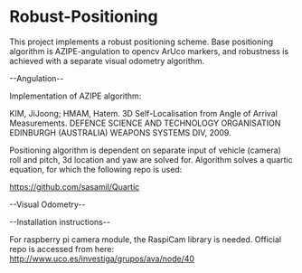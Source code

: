 # Robust-Positioning

This project implements a robust positioning scheme.
Base positioning algorithm is AZIPE-angulation to opencv ArUco markers, and robustness is achieved with a separate visual odometry algorithm.

--Angulation--

Implementation of AZIPE algorithm:

KIM, JiJoong; HMAM, Hatem. 3D Self-Localisation from Angle of Arrival Measurements. DEFENCE SCIENCE AND TECHNOLOGY ORGANISATION EDINBURGH (AUSTRALIA) WEAPONS SYSTEMS DIV, 2009.

Positioning algorithm is dependent on separate input of vehicle (camera) roll and pitch, 3d location and yaw are solved for.
Algorithm solves a quartic equation, for which the following repo is used:

https://github.com/sasamil/Quartic

--Visual Odometry--

--Installation instructions--

For raspberry pi camera module, the RaspiCam library is needed. Official repo is accessed from here: http://www.uco.es/investiga/grupos/ava/node/40
